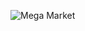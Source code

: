 ![Mega Market](https://user-images.githubusercontent.com/88381625/199331975-a905be6b-dfc3-4899-ad66-3cc7962b0ba6.jpeg)

